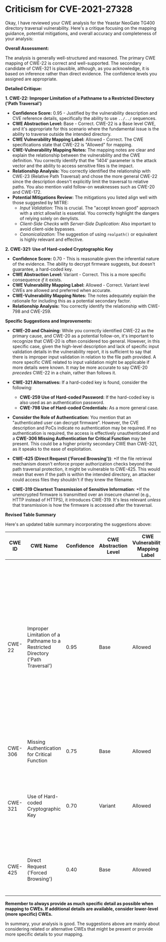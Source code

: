 # Criticism for CVE-2021-27328

Okay, I have reviewed your CWE analysis for the Yeastar NeoGate TG400 directory traversal vulnerability. Here's a critique focusing on the mapping guidance, potential mitigations, and overall accuracy and completeness of your analysis:

**Overall Assessment:**

The analysis is generally well-structured and reasoned. The primary CWE mapping of CWE-22 is correct and well-supported. The secondary candidate of CWE-321 is plausible, although, as you acknowledge, it is based on inference rather than direct evidence. The confidence levels you assigned are appropriate.

**Detailed Critique:**

**1. CWE-22: Improper Limitation of a Pathname to a Restricted Directory ('Path Traversal')**

*   **Confidence Score:** 0.95 - Justified by the vulnerability description and CVE reference details, specifically the ability to use `../../` sequences.
*   **CWE Abstraction Level:** Base - Correct. CWE-22 is a Base level CWE, and it's appropriate for this scenario where the fundamental issue is the ability to traverse outside the intended directory.
*   **CWE Vulnerability Mapping Label:** Allowed - Correct. The CWE specifications state that CWE-22 is "Allowed" for mapping.
*   **CWE-Vulnerability Mapping Notes:** The mapping notes are clear and explain the relationship between the vulnerability and the CWE definition. You correctly identify that the '1404' parameter is the attack vector and the ability to access sensitive files is the impact.
*   **Relationship Analysis:** You correctly identified the relationship with CWE-23 (Relative Path Traversal) and chose the more general CWE-22 since the description doesn't explicitly limit the traversal to relative paths. You also mention valid follow-on weaknesses such as CWE-20 and CWE-172.
*   **Potential Mitigations Review:** The mitigations you listed align well with those suggested by MITRE:
    *   *Input Validation:*  This is crucial. The "accept known good" approach with a strict allowlist is essential. You correctly highlight the dangers of relying solely on denylists.
    *   *Client-Side Checks with Server-Side Duplication:* Also important to avoid client-side bypasses.
    *   *Canonicalization:*  The suggestion of using `realpath()` or equivalent is highly relevant and effective.

**2. CWE-321: Use of Hard-coded Cryptographic Key**

*   **Confidence Score:** 0.70 - This is reasonable given the inferential nature of the evidence. The ability to decrypt firmware suggests, but doesn't guarantee, a hard-coded key.
*   **CWE Abstraction Level:** Variant - Correct. This is a more specific consequence *if* it exists.
*   **CWE Vulnerability Mapping Label:** Allowed - Correct. Variant level CWEs are allowed and preferred when accurate.
*   **CWE-Vulnerability Mapping Notes:** The notes adequately explain the rationale for including this as a potential secondary factor.
*   **Relationship Analysis:** You correctly identify the relationship with CWE-798 and CWE-259.

**Specific Suggestions and Improvements:**

*   **CWE-20 and Chaining:** While you correctly identified CWE-22 as the primary cause, and CWE-20 as a potential follow-on, it's important to recognize that CWE-20 is often considered too general. However, in this specific case, given the high-level description and lack of specific input validation details in the vulnerability report, it is sufficient to say that there is improper input validation in relation to the file path provided. A more specific CWE related to input validation might be applicable if more details were known. It may be more accurate to say CWE-20 *precedes* CWE-22 in a chain, rather than follows it.
*   **CWE-321 Alternatives:** If a hard-coded key is found, consider the following:
    *   **CWE-259 Use of Hard-coded Password:** If the hard-coded key is also used as an authentication password.
    *   **CWE-798 Use of Hard-coded Credentials:** As a more general case.

*   **Consider the Role of Authentication:** You mention that an "authenticated user can decrypt firmware". However, the CVE description and PoCs indicate no authentication may be required. If no authentication is required, the access is effectively unauthenticated and a **CWE-306 Missing Authentication for Critical Function** may be present. This could be a higher priority secondary CWE than CWE-321, as it speaks to the ease of exploitation.

*   **CWE-425 (Direct Request ('Forced Browsing'))**:
    *If the file retrieval mechanism doesn't enforce proper authorization checks beyond the path traversal protection, it might be vulnerable to CWE-425.  This would mean that even if the path is within the intended directory, an attacker could access files they shouldn't if they knew the filename.

*   **CWE-319 Cleartext Transmission of Sensitive Information**:
      *If the unencrypted firmware is transmitted over an insecure channel (e.g., HTTP instead of HTTPS), it introduces CWE-319. It's less relevant *unless* that transmission is how the firmware is accessed after the traversal.

**Revised Table Summary**

Here's an updated table summary incorporating the suggestions above:

| CWE ID    | CWE Name                                                                        | Confidence | CWE Abstraction Level | CWE Vulnerability Mapping Label | CWE-Vulnerability Mapping Notes                                                                                                                                                                                                                                                                                                  |
| --------- | -------------------------------------------------------------------------------- | ---------- | --------------------- | ------------------------------- | -------------------------------------------------------------------------------------------------------------------------------------------------------------------------------------------------------------------------------------------------------------------------------------------------------------------------------- |
| CWE-22    | Improper Limitation of a Pathname to a Restricted Directory ('Path Traversal')  | 0.95       | Base                  | Allowed                         | Primary CWE: The vulnerability is caused by a **directory traversal**, which allows an authenticated user to decrypt firmware and read sensitive information. The **rootcause** is a **path traversal** issue, where an attacker can manipulate file paths to access files or directories outside of the intended scope. |
| CWE-306    | Missing Authentication for Critical Function | 0.75       | Base                  | Allowed                         | Secondary CWE: Exploit can be done without authentication |
| CWE-321    | Use of Hard-coded Cryptographic Key                                            | 0.70       | Variant               | Allowed                         | Secondary Candidate: The ability to decrypt firmware suggests the potential presence of a hard-coded cryptographic key used for decryption.                                                                                                                                                                                             |
| CWE-425    | Direct Request ('Forced Browsing')                                            | 0.40       | Base                  | Allowed                         | Possible vulnerability if authorization is not properly enforced after path is validated                                                                                                                                                                                             |

**Remember to always provide as much specific detail as possible when mapping to CWEs. If additional details are available, consider lower-level (more specific) CWEs.**

In summary, your analysis is good. The suggestions above are mainly about considering related or alternative CWEs that might be present or provide more specific details to your mapping.